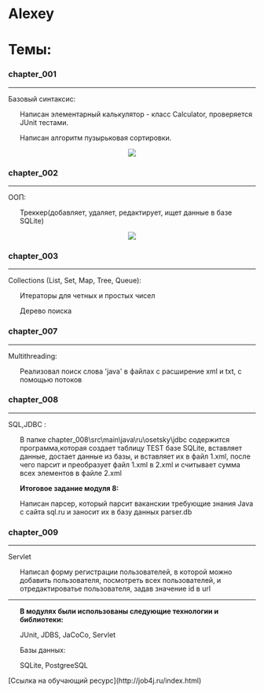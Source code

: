﻿# Alexey

Темы:
========================================================================================
### chapter_001
----------------------------------------------------------------------------------------
Базовый синтаксис:
<ul> Написан элементарный калькулятор - класс Calculator, проверяется JUnit тестами. </ul>
<ul> Написан алгоритм пузырьковая сортировки. </ul>
<p align="center">
  <img src="images/chapter_002.png"> </img>
</p>
   
### chapter_002
-----------------------------------------------------------------------------------------
ООП:
<ul> Треккер(добавляет, удаляет, редактирует, ищет данные в базе SQLite)</ul>
<p align="center">
  <img src="/images/chapter_002.png" />
</p>

### chapter_003
-----------------------------------------------------------------------------------------
Collections (List, Set, Map, Tree, Queue):
<ul> Итераторы для четных и простых чисел </ul>
<ul> Дерево поиска</ul>

### chapter_007
-----------------------------------------------------------------------------------------
Multithreading:
<ul> Реализовал поиск слова 'java' в файлах с расширение xml и txt, с помощью потоков </ul>


### chapter_008
-----------------------------------------------------------------------------------------
SQL,JDBC :
<ul> В папке chapter_008\src\main\java\ru\osetsky\jdbc содержится программа,которая cоздает таблицу TEST базе SQLite, вставляет данные, достает данные из базы, и
 вставляет их в файл 1.xml, после чего парсит и преобразует файл 1.xml в 2.xml  и считывает сумма всех элементов в файле 2.xml</ul>
<ul><strong>Итоговое задание модуля 8:</strong></ul>
<ul>Написан парсер, который парсит ваканскии требующие знания Java с сайта sql.ru и заносит их в базу данных parser.db</ul>

### chapter_009
-----------------------------------------------------------------------------------------
Servlet
<ul> Написал форму регистрации пользователей, в которой можно добавить пользователя,
посмотреть всех пользователей, и отредактироватье пользователя, задав значение id в url</ul>

-----------------------------------------------------------------------------------------

<ul><strong>В модулях были использованы следующие технологии и библиотеки: </strong></ul>
<ul>JUnit, JDBS, JaCoCo, Servlet</ul>
<ul>Базы данных: </ul>
<ul>SQLite, PostgreeSQL</ul>
[Ссылка на обучающий ресурс](http://job4j.ru/index.html)